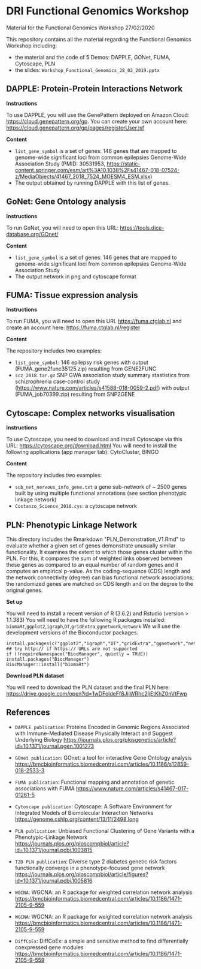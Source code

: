 # DRI Functional Genomics Workshop

Material for the Functional Genomics Workshop 27/02/2020

This repository contains all the material regarding the Functional Genomics Workshop including:

* the material and the code of 5 Demos: DAPPLE, GONet, FUMA, Cytoscape, PLN
* the slides:  `Workshop_Functional_Genomics_28_02_2019.pptx`

## DAPPLE: Protein-Protein Interactions Network

**Instructions** 

To use DAPPLE, you will use the GenePattern deployed on Amazon Cloud: https://cloud.genepattern.org/gp. You can create your own account here: https://cloud.genepattern.org/gp/pages/registerUser.jsf

**Content** 

* `list_gene_symbol` is a set of genes: 146 genes that are mapped to genome-wide significant loci from common epilepsies Genome-Wide Association Study (PMID: 30531953, https://static-content.springer.com/esm/art%3A10.1038%2Fs41467-018-07524-z/MediaObjects/41467_2018_7524_MOESM4_ESM.xlsx)
* The output obtained by running DAPPLE with this list of genes.

## GoNet: Gene Ontology analysis

**Instructions**

To run GoNet, you will need to open this URL: https://tools.dice-database.org/GOnet/

**Content**

* `list_gene_symbol` is a set of genes: 146 genes that are mapped to genome-wide significant loci from common epilepsies Genome-Wide Association Study 
* The output network in png and cytoscape format

## FUMA: Tissue expression analysis

**Instructions**

To run FUMA, you will need to open this URL https://fuma.ctglab.nl and create an account here: https://fuma.ctglab.nl/register

**Content**

The repository includes two examples:
* `list_gene_symbol`: 146 epilepsy risk genes with output (FUMA_gene2func35125.zip) resulting from GENE2FUNC 
* `scz_2018.tar.gz` SNP GWA association study summary stastistics from schizrophrenia case-control study (https://www.nature.com/articles/s41588-018-0059-2.pdf) with output (FUMA_job70399.zip) resulting from SNP2GENE

## Cytoscape: Complex networks visualisation

**Instructions**

To use Cytoscape, you need to download and install Cytoscape via this URL: https://cytoscape.org/download.html
You will need to install the following applications (app manager tab): CytoCluster, BINGO

**Content**

The repository includes two examples:

* `sub_net_nervous_info_gene.txt` a gene sub-network of ~ 2500 genes built by using multiple functional annotations (see section phenotypic linkage network)
* `Costanzo_Science_2010.cys`: a cytoscape network


## PLN: Phenotypic Linkage Network

This directory includes the Rmarkdown "PLN_Demonstration_V1.Rmd" to evaluate whether a given set of genes demonstrate unusually similar functionality. It examines the extent to which those genes cluster within the PLN. For this, it compares the sum of weighted links observed between these genes as compared to an equal number of random genes and it computes an empirical p-value. As the coding-sequence (CDS) length and the network connectivity (degree) can bias functional network
associations, the randomized genes are matched on CDS length and on the degree to the original genes.

**Set up**

You will need to install a recent version of R (3.6.2) and Rstudio (version > 1.1.383)
You will need to have the following R packages installed: `biomaRt`,`ggplot2`,`igraph`,`DT`,`gridExtra`,`ggnetwork`,`network`
We will use the development versions of the Bioconductor packages.

```{r}
install.packages(c("ggplot2","igraph","DT","gridExtra","ggnetwork","network"))
## try http:// if https:// URLs are not supported
if (!requireNamespace("BiocManager", quietly = TRUE))
install.packages("BiocManager")
BiocManager::install("biomaRt")
```

**Download PLN dataset**

You will need to download the PLN dataset and the final PLN here:
https://drive.google.com/open?id=1wDFoldeFf8JjiWRhc2IjEtKhZ0nVtFwp


## References

* `DAPPLE publication`: Proteins Encoded in Genomic Regions Associated with Immune-Mediated Disease Physically Interact and Suggest Underlying Biology https://journals.plos.org/plosgenetics/article?id=10.1371/journal.pgen.1001273

* `GOnet publication`: GOnet: a tool for interactive Gene Ontology analysis https://bmcbioinformatics.biomedcentral.com/articles/10.1186/s12859-018-2533-3

* `FUMA publication`: Functional mapping and annotation of genetic associations with FUMA 
https://www.nature.com/articles/s41467-017-01261-5

* `Cytoscape publication`: Cytoscape: A Software Environment for Integrated Models of Biomolecular Interaction Networks
https://genome.cshlp.org/content/13/11/2498.long

* `PLN publication`: Unbiased Functional Clustering of Gene Variants with a Phenotypic-Linkage Network
https://journals.plos.org/ploscompbiol/article?id=10.1371/journal.pcbi.1003815

* `T2D PLN publication`: Diverse type 2 diabetes genetic risk factors functionally converge in a phenotype-focused gene network
https://journals.plos.org/ploscompbiol/article/figures?id=10.1371/journal.pcbi.1005816

* `WGCNA`: WGCNA: an R package for weighted correlation network analysis
https://bmcbioinformatics.biomedcentral.com/articles/10.1186/1471-2105-9-559

* `WGCNA`: WGCNA: an R package for weighted correlation network analysis
https://bmcbioinformatics.biomedcentral.com/articles/10.1186/1471-2105-9-559

* `DiffCoEx`: DiffCoEx: a simple and sensitive method to find differentially coexpressed gene modules
https://bmcbioinformatics.biomedcentral.com/articles/10.1186/1471-2105-9-559





